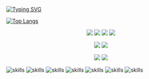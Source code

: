 <div align="center">
  
</div>

[![Typing SVG](https://readme-typing-svg.demolab.com?font=Fire+Code&duration=2000&pause=1000&color=1F6FEB&background=FFFFFF00&center=true&vCenter=true&width=1080&lines=Estudante+da+42+Porto)](https://git.io/typing-svg)

[![Top Langs](https://github-readme-stats.vercel.app/api/top-langs/?username=akitaonrails&layout=compact&hide_border=true&theme=transparent&card_width=1080px&hide_title=true&text_color=ebebeb&langs_count=6)](https://github.com/anuraghazra/github-readme-stats)

<p align="center">
    <img src="https://skillicons.dev/icons?i=html"/>
    <img src="https://skillicons.dev/icons?i=css"/>
    <img src="https://skillicons.dev/icons?i=bootstrap"/>
    <img src="https://skillicons.dev/icons?i=tailwind"/>
</p>

<p align="center">
    <img src="https://skillicons.dev/icons?i=c"/>
    <img src="https://skillicons.dev/icons?i=js"/>
</p>

<p align="center">
    <img src="https://skillicons.dev/icons?i=ai"/>
    <img src="https://skillicons.dev/icons?i=ps"/>
</p>

![skills](https://skillicons.dev/icons?i=bash&theme=light)
![skills](https://skillicons.dev/icons?i=powershell&theme=light)
![skills](https://skillicons.dev/icons?i=linkedin&theme=light)
![skills](https://skillicons.dev/icons?i=react&theme=light)
![skills](https://skillicons.dev/icons?i=py&theme=light)
![skills](https://skillicons.dev/icons?i=vim&theme=dark)
![skills](https://skillicons.dev/icons?i=vscode&theme=light)
